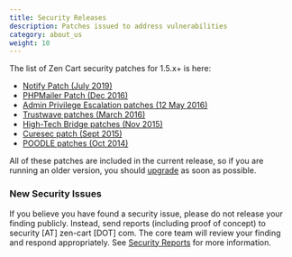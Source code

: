 ```yaml
---
title: Security Releases
description: Patches issued to address vulnerabilities
category: about_us
weight: 10
---
```


<!-- RELEASETIME - update --> 

The list of Zen Cart security patches for 1.5.x+ is here: 

*   [Notify Patch (July 2019)](https://www.zen-cart.com/showthread.php?225676-Security-Patch-for-all-versions-prior-to-v156c)
*   [PHPMailer Patch (Dec 2016)](https://www.zen-cart.com/showthread.php?221619-Patch-PHPMailer-security-patch-(Dec-2016)-for-v155c-and-older)
*   [Admin Privilege Escalation patches (12 May 2016)](https://www.zen-cart.com/showthread.php?220186-Patch-for-Admin-Privilege-Escalation-issue-in-v150-v155-(fixed-in-v155a))
*   [Trustwave patches (March 2016)](https://www.zen-cart.com/showthread.php?219732-Trustwave-Security-report-Patch-Included-TWSL2016-006)
*   [High-Tech Bridge patches (Nov 2015)](https://www.zen-cart.com/showthread.php?218914-Security-Patches-for-v1-5-4-November-2015)
*   [Curesec patch (Sept 2015)](https://www.zen-cart.com/showthread.php?218239-curesec-com-security-report-Patch-Included)
*   [POODLE patches (Oct 2014)](https://www.zen-cart.com/showthread.php?214916-Important-announcement-about-POODLE-and-payment-security)

All of these patches are included in the current release, so if you are running an older version, you should [upgrade](/user/upgrading/upgrading/) as soon as possible. 

### New Security Issues 
If you believe you have found a security issue, please do not release your finding publicly.  Instead, send reports (including proof of concept) to security [AT] zen-cart [DOT] com.  The core team will review your finding and respond appropriately. See [Security Reports](/user/about_us/about/#security-reports) for more information. 

